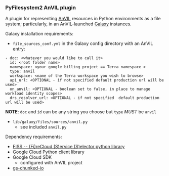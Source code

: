 ### PyFilesystem2 AnVIL plugin

A plugin for representing [AnVIL](https://anvil.terra.bio/) resources in Python environments as a file system; particularly, in an AnVIL-launched [Galaxy](https://galaxyproject.org) instances.

Galaxy installation requirements:
- `file_sources_conf.yml` in the Galaxy config directory with an AnVIL entry:
```
- doc: <whatever you would like to call it>
  id: <root folder name>
  namespace: <your google billing project == Terra namespace >
  type: anvil
  workspace: <name of the Terra workspace you wish to browse>
  api_url: <OPTIONAL - if not specified default production url will be used>
  on_anvil: <OPTIONAL - boolean set to false, in place to manage workload identity scopes>
  drs_resolver_url: <OPTIONAL - if not specified  default production url will be used>
```
**NOTE**: `doc` and `id` can be any string you choose but `type` *MUST* be `anvil`
- `lib/galaxy/files/sources/anvil.py`
  - see included `anvil.py`



Dependency requirements:
- [FISS -- (Fi)reCloud (S)ervice (S)elector python library](https://github.com/broadinstitute/fiss)
- Google Cloud Python client library
- Google Cloud SDK
  - configured with AnVIL project
- [gs-chunked-io](https://github.com/xbrianh/gs-chunked-io)
